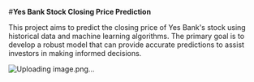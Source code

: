 #**Yes Bank Stock Closing Price Prediction**

This project aims to predict the closing price of Yes Bank's stock using historical data and machine learning algorithms. The primary goal is to develop a robust model that can provide accurate predictions to assist investors in making informed decisions.

![Uploading image.png…]()





